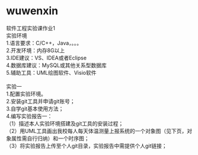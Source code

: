# wuwenxin
软件工程实验课作业1 <br>
实验环境 <br>
1.语言要求：C/C++，Java，。。。 <br>
2.开发环境：内存8G以上 <br>
3.IDE建议：VS、IDEA或者Eclipse <br>
4.数据库建议：MySQL或其他关系型数据库 <br>
5.辅助工具：UML绘图软件、Visio软件 <br>
 <br>
实验一 <br>
1.配置实验环境。 <br>
2.安装git工具并申请git账号； <br>
3.自学git基本使用方法； <br>
4.编写实验报告一： <br>
（1）描述本人实验环境搭建及git工具的安装过程； <br>
（2）用UML工具画出我校每人每天体温测量上报系统的一个对象图（见下页，对象属性需自行归纳）和一个时序图； <br>
（3）将实验报告上传至个人git目录，实验报告中需提供个人git链接； <br>

